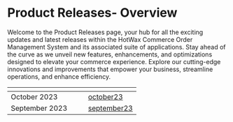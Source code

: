 # Product Releases- Overview

Welcome to the Product Releases page, your hub for all the exciting updates and latest releases within the HotWax Commerce Order Management System and its associated suite of applications. Stay ahead of the curve as we unveil new features, enhancements, and optimizations designed to elevate your commerce experience. Explore our cutting-edge innovations and improvements that empower your business, streamline operations, and enhance efficiency.



<table data-view="cards"><thead><tr><th></th><th data-hidden></th><th data-hidden></th><th data-hidden data-card-target data-type="content-ref"></th></tr></thead><tbody><tr><td>October 2023</td><td></td><td></td><td><a href="october23/">october23</a></td></tr><tr><td>September 2023</td><td></td><td></td><td><a href="september23/">september23</a></td></tr></tbody></table>

